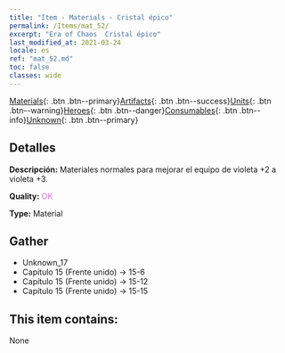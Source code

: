 ```yaml
---
title: "Item - Materials - Cristal épico"
permalink: /Items/mat_52/
excerpt: "Era of Chaos  Cristal épico"
last_modified_at: 2021-03-24
locale: es
ref: "mat_52.md"
toc: false
classes: wide
---
```

 [Materials](/es/Items/){: .btn .btn--primary}[Artifacts](/es/Items/Artifacts/){: .btn .btn--success}[Units](/es/Items/Units/){: .btn .btn--warning}[Heroes](/es/Items/Heroes/){: .btn .btn--danger}[Consumables](/es/Items/Consumables/){: .btn .btn--info}[Unknown](/es/Items/Unknown/){: .btn .btn--primary}

## Detalles
 **Descripción:** Materiales normales para mejorar el equipo de violeta +2 a violeta +3.

 **Quality:** <span style="color: #DA70D6">OK</span>

 **Type:** Material

## Gather

*    Unknown_17 
*    Capítulo 15 (Frente unido) -> 15-6 
*    Capítulo 15 (Frente unido) -> 15-12 
*    Capítulo 15 (Frente unido) -> 15-15 

## This item contains:

  None

